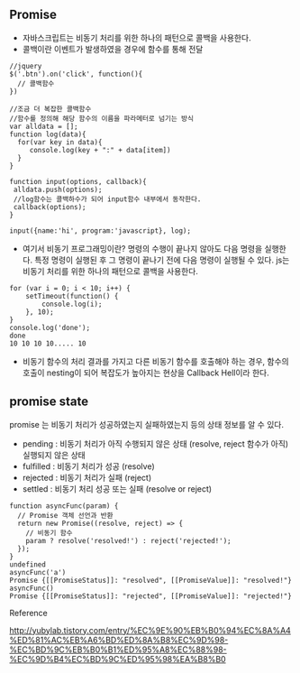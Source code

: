 ## Promise
- 자바스크립트는 비동기 처리를 위한 하나의 패턴으로 콜백을 사용한다.
- 콜백이란 이벤트가 발생하였을 경우에 함수를 통해 전달
```
//jquery
$('.btn').on('click', function(){
  // 콜백함수
})

//조금 더 복잡한 콜백함수
//함수를 정의해 해당 함수의 이름을 파라메터로 넘기는 방식
var alldata = [];
function log(data){
  for(var key in data){
     console.log(key + ":" + data[item])
  }
}

function input(options, callback){
 alldata.push(options);
 //log함수는 콜백하수가 되어 input함수 내부에서 동작한다.
 callback(options);
}

input({name:'hi', program:'javascript}, log);
```
- 여기서 비동기 프로그래밍이란?
명령의 수행이 끝나지 않아도 다음 명령을 실행한다.
특정 명령이 실행된 후 그 명령이 끝나기 전에 다음 명령이 실행될 수 있다.
js는 비동기 처리를 위한 하나의 패턴으로 콜백을 사용한다.

```
for (var i = 0; i < 10; i++) {
	setTimeout(function() {
		console.log(i);
	}, 10);
}
console.log('done');
done
10 10 10 10..... 10
```
- 비동기 함수의 처리 결과를 가지고 다른 비동기 함수를 호출해야 하는 경우, 
함수의 호출이 nesting이 되어 복잡도가 높아지는 현상을 Callback Hell이라 한다.


## promise state
promise 는 비동기 처리가 성공하였는지 실패하였는지 등의 상태 정보를 알 수 있다.
- pending : 비동기 처리가 아직 수행되지 않은 상태 (resolve, reject 함수가 아직) 실행되지 않은 상태
- fulfilled : 비동기 처리가 성공 (resolve)
- rejected : 비동기 처리가 실패 (reject)
- settled : 비동기 처리 성공 또는 실패 (resolve or reject)

```
function asyncFunc(param) {
  // Promise 객체 선언과 반환
  return new Promise((resolve, reject) => {
    // 비동기 함수
    param ? resolve('resolved!') : reject('rejected!');
  });
}
undefined
asyncFunc('a')
Promise {[[PromiseStatus]]: "resolved", [[PromiseValue]]: "resolved!"}
asyncFunc()
Promise {[[PromiseStatus]]: "rejected", [[PromiseValue]]: "rejected!"}
```

Reference

http://yubylab.tistory.com/entry/%EC%9E%90%EB%B0%94%EC%8A%A4%ED%81%AC%EB%A6%BD%ED%8A%B8%EC%9D%98-%EC%BD%9C%EB%B0%B1%ED%95%A8%EC%88%98-%EC%9D%B4%EC%BD%9C%ED%95%98%EA%B8%B0
